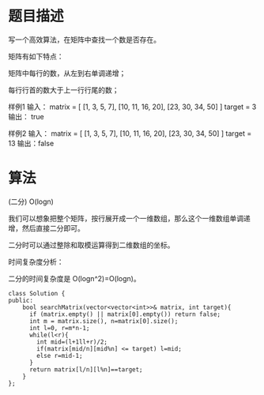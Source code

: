 # 题目描述

写一个高效算法，在矩阵中查找一个数是否存在。

矩阵有如下特点：

矩阵中每行的数，从左到右单调递增；

每行行首的数大于上一行行尾的数；


样例1
输入：
matrix = [
  [1,   3,  5,  7],
  [10, 11, 16, 20],
  [23, 30, 34, 50]
]
target = 3
输出： true

样例2
输入：
matrix = [
  [1,   3,  5,  7],
  [10, 11, 16, 20],
  [23, 30, 34, 50]
]
target = 13
输出：false

# 算法
(二分) O(logn)

我们可以想象把整个矩阵，按行展开成一个一维数组，那么这个一维数组单调递增，然后直接二分即可。

二分时可以通过整除和取模运算得到二维数组的坐标。

时间复杂度分析：

二分的时间复杂度是 O(logn^2)=O(logn)。




```
class Solution {
public:
    bool searchMatrix(vector<vector<int>>& matrix, int target){
      if (matrix.empty() || matrix[0].empty()) return false;
      int m = matrix.size(), n=matrix[0].size();
      int l=0, r=m*n-1;
      while(l<r){
        int mid=(l+1ll+r)/2;
        if(matrix[mid/n][mid%n] <= target) l=mid;
        else r=mid-1;
      }
      return matrix[l/n][l%n]==target;
    }
};
```